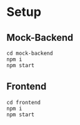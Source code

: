 # Setup

## Mock-Backend

```
cd mock-backend
npm i
npm start
```

## Frontend

```
cd frontend
npm i
npm start
```